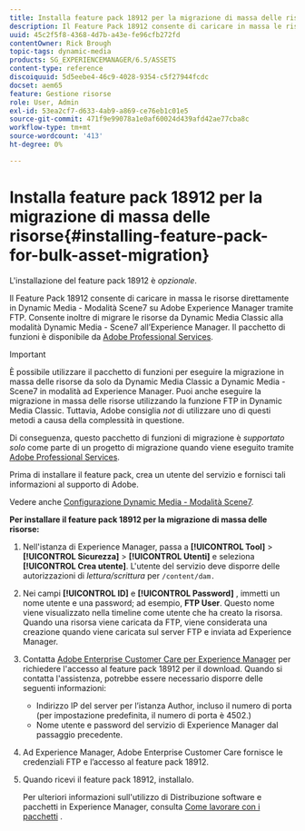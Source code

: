 ```yaml
---
title: Installa feature pack 18912 per la migrazione di massa delle risorse
description: Il Feature Pack 18912 consente di caricare in massa le risorse tramite FTP o di migrare le risorse da Dynamic Media Classic a Dynamic Media su Adobe Experience Manager. Questo pacchetto di funzioni opzionale è disponibile dal supporto Adobe.
uuid: 45c2f5f8-4368-4d7b-a43e-fe96cfb272fd
contentOwner: Rick Brough
topic-tags: dynamic-media
products: SG_EXPERIENCEMANAGER/6.5/ASSETS
content-type: reference
discoiquuid: 5d5eebe4-46c9-4028-9354-c5f27944fcdc
docset: aem65
feature: Gestione risorse
role: User, Admin
exl-id: 53ea2cf7-d633-4ab9-a869-ce76eb1c01e5
source-git-commit: 471f9e99078a1e0af60024d439afd42ae77cba8c
workflow-type: tm+mt
source-wordcount: '413'
ht-degree: 0%

---
```


# Installa feature pack 18912 per la migrazione di massa delle risorse{#installing-feature-pack-for-bulk-asset-migration}

L&#39;installazione del feature pack 18912 è *opzionale*.

Il Feature Pack 18912 consente di caricare in massa le risorse direttamente in Dynamic Media - Modalità Scene7 su Adobe Experience Manager tramite FTP. Consente inoltre di migrare le risorse da Dynamic Media Classic alla modalità Dynamic Media - Scene7 all’Experience Manager. Il pacchetto di funzioni è disponibile da [Adobe Professional Services](https://business.adobe.com/customers/consulting-services/main.html).

>[!IMPORTANT]
>
>È possibile utilizzare il pacchetto di funzioni per eseguire la migrazione in massa delle risorse da solo da Dynamic Media Classic a Dynamic Media - Scene7 in modalità ad Experience Manager. Puoi anche eseguire la migrazione in massa delle risorse utilizzando la funzione FTP in Dynamic Media Classic. Tuttavia, Adobe consiglia *not* di utilizzare uno di questi metodi a causa della complessità in questione.
>
>Di conseguenza, questo pacchetto di funzioni di migrazione è *supportato solo* come parte di un progetto di migrazione quando viene eseguito tramite [Adobe Professional Services](https://business.adobe.com/customers/consulting-services/main.html).

Prima di installare il feature pack, crea un utente del servizio e fornisci tali informazioni al supporto di Adobe.

Vedere anche [Configurazione Dynamic Media - Modalità Scene7](/help/assets/config-dms7.md).

**Per installare il feature pack 18912 per la migrazione di massa delle risorse:**

1. Nell&#39;istanza di Experience Manager, passa a **[!UICONTROL Tool]** > **[!UICONTROL Sicurezza]** > **[!UICONTROL Utenti]** e seleziona **[!UICONTROL Crea utente]**. L&#39;utente del servizio deve disporre delle autorizzazioni di *lettura/scrittura* per `/content/dam.`
1. Nei campi **[!UICONTROL ID]** e **[!UICONTROL Password]** , immetti un nome utente e una password; ad esempio, **FTP User**. Questo nome viene visualizzato nella timeline come utente che ha creato la risorsa. Quando una risorsa viene caricata da FTP, viene considerata una creazione quando viene caricata sul server FTP e inviata ad Experience Manager.
1. Contatta [Adobe Enterprise Customer Care per Experience Manager](https://experienceleague.adobe.com/?support-solution=General#support) per richiedere l&#39;accesso al feature pack 18912 per il download. Quando si contatta l&#39;assistenza, potrebbe essere necessario disporre delle seguenti informazioni:

   * Indirizzo IP del server per l’istanza Author, incluso il numero di porta (per impostazione predefinita, il numero di porta è 4502.)
   * Nome utente e password del servizio di Experience Manager dal passaggio precedente.

1. Ad Experience Manager, Adobe Enterprise Customer Care fornisce le credenziali FTP e l’accesso al feature pack 18912.
1. Quando ricevi il feature pack 18912, installalo.

   Per ulteriori informazioni sull&#39;utilizzo di Distribuzione software e pacchetti in Experience Manager, consulta [Come lavorare con i pacchetti](/help/sites-administering/package-manager.md) .
